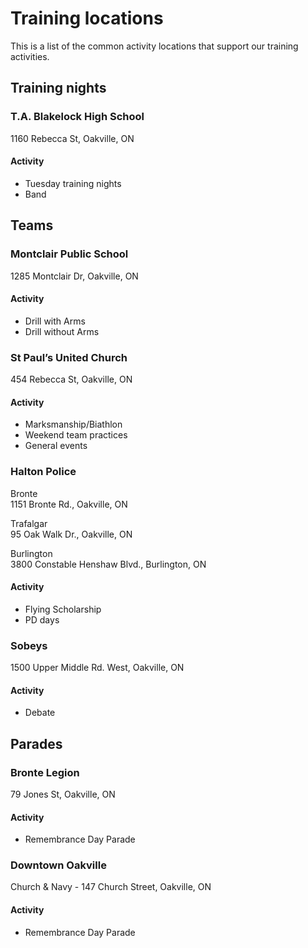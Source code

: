 # Training locations

This is a list of the common activity locations that support our training activities.

## Training nights

### T.A. Blakelock High School

1160 Rebecca St, Oakville, ON

#### Activity

* Tuesday training nights
* Band

## Teams

### Montclair Public School

1285 Montclair Dr, Oakville, ON

#### Activity

* Drill with Arms
* Drill without Arms

### St Paul’s United Church

454 Rebecca St, Oakville, ON

#### Activity

* Marksmanship/Biathlon
* Weekend team practices
* General events

### Halton Police

Bronte  
1151 Bronte Rd., Oakville, ON

Trafalgar  
95 Oak Walk Dr., Oakville, ON

Burlington  
3800 Constable Henshaw Blvd., Burlington, ON

#### Activity

* Flying Scholarship
* PD days

### Sobeys

1500 Upper Middle Rd. West, Oakville, ON

#### Activity

* Debate

## Parades

### Bronte Legion

79 Jones St, Oakville, ON

#### Activity

* Remembrance Day Parade

### Downtown Oakville

Church & Navy - 147 Church Street, Oakville, ON

#### Activity

* Remembrance Day Parade

